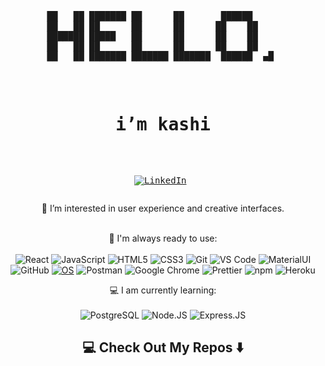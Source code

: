 <pre align="center">
██   ██ ███████ ██      ██       ██████     
██   ██ ██      ██      ██      ██    ██    
███████ █████   ██      ██      ██    ██    
██   ██ ██      ██      ██      ██    ██    
██   ██ ███████ ███████ ███████  ██████  ▄█ 

</pre>
<div align="center">
  <pre>
  <h1>i’m kashi</h1>
  
  [![LinkedIn](https://img.shields.io/badge/LinkedIn-kashitamang-informational?style=flat-square&logo=linkedin&logoColor=white)](www.linkedin.com/in/kashitamang)
  </pre>
  
👀 I’m interested in user experience and creative interfaces.
<br>
<br>

🚀 I'm always ready to use:
<br>
<br>
  ![React](https://img.shields.io/badge/-React-3b2e5a?style=plastic&logo=react)
  ![JavaScript](https://img.shields.io/badge/-JavaScript-black?style=plastic&logo=javascript)
  ![HTML5](https://img.shields.io/badge/-HTML5-E34F26?style=plastic&logo=html5&logoColor=white)
  ![CSS3](https://img.shields.io/badge/-CSS3-1572B6?style=plastic&logo=css3)
  ![Git](https://img.shields.io/badge/-Git-black?style=plastic&logo=git)
  ![VS Code](https://img.shields.io/badge/-VS%20Code-007ACC?style=plastic&logo=visual-studio-code)
  ![MaterialUI](https://img.shields.io/badge/-MatrialUI-0081CB?style=plastic&logo=material-UI)
  ![GitHub](https://img.shields.io/badge/-GitHub-181717?style=plastic&logo=github)
  [![OS](https://img.shields.io/badge/OS-macOS-informational?style=flat-square&logo=apple&logoColor=white)](https://en.wikipedia.org/wiki/MacOS)
  ![Postman](https://img.shields.io/badge/Postman-black?style=flat-square&logo=postman)
  ![Google Chrome](https://img.shields.io/badge/Chrome-black?style=flat-square&logo=google-chrome)
  <img alt="Prettier" src="https://img.shields.io/badge/-Prettier-F7B93E?style=flat-square&logo=prettier&logoColor=white" />
  <img alt="npm" src="https://img.shields.io/badge/-NPM-CB3837?style=flat-square&logo=npm&logoColor=white" />
  <img alt="Heroku" src="https://img.shields.io/badge/-Heroku-430098?style=flat-square&logo=heroku&logoColor=white" />
  
💻 I am currently learning:
<br>
<br>
  ![PostgreSQL](https://img.shields.io/badge/-PostgreSQL-336791?style=plastic&logo=postgresql)
  ![Node.JS](https://img.shields.io/badge/-Node.JS-black?style=plastic&logo=Node.js) 
  ![Express.JS](https://img.shields.io/badge/-Express.JS-c7b198?style=plastic&logo=Express.JS) 
  
<h2  align="center">💻 Check Out My Repos ⬇️ </h2>
</div>


<!---
kashitamang/kashitamang is a ✨ special ✨ repository because its `README.md` (this file) appears on your GitHub profile.
You can click the Preview link to take a look at your changes.
--->

